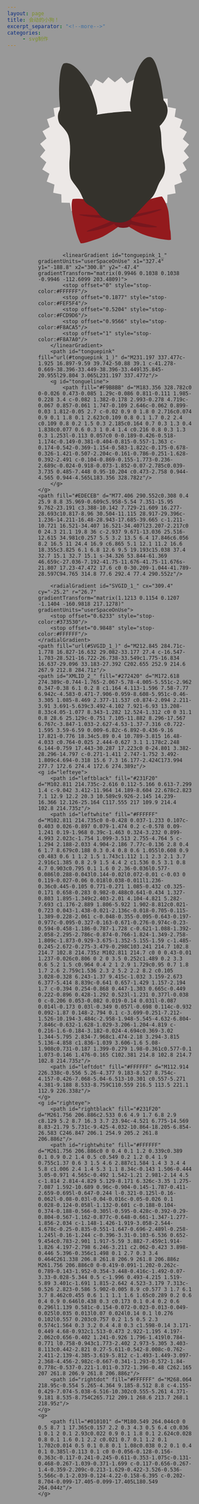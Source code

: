 ```yaml
---
layout: page
title: 会动的小狗！
excerpt_separator: "<!--more-->"
categories:
     - svg制作
---
```


<!--more-->
<style>
html {
  background: #999;
  backface-visibility: none;
}

#murphy {
  width: 360px;
  margin: auto;
}

/* SVG ORIGIN */

#murphywhole {
	
	transform-origin: 178px 270px;
}

#tongue {
	
	transform-origin: 142px 322px;
}

#righteye {
	
	transform-origin: 260px 224px;
}

#lefteye {
	
	transform-origin: 102px 233px;
}

/* KEYFRAMES */
	
	@keyframes pant {
  
  0%, 20%, 40%, 60%, 80%, 100% {
    transform: translateY(-7px);
  }
  
  10%, 30%, 50%, 70%, 90% {
    transform: translateY(0px);
  }

	}

	@keyframes tilt {

	0%, 100%{
	transform: rotate(0deg);
	}

	30%, 60% {
	transform: rotate(7deg);
	}

	}

	@keyframes blink {
  
  90%, 92% {
    transform: scaleY(1);
  }
  
  91% {
    transform: scaleY(0);
  }

	}

/* ANIMATIONS */

#tongue {
	animation: pant 2s;
  animation-delay: 5s;
  
	}

#murphywhole {
	animation: tilt 2s;
	animation-delay: 2s;
	
}

#righteye {
	animation: blink 7s infinite;
	animation-delay: 2s;

}

#lefteye {
	animation: blink 7s infinite;;
	animation-delay: 2s;

}
</style>

<div id="murphy">
  <svg xmlns="http://www.w3.org/2000/svg" xmlns:xlink="http://www.w3.org/1999/xlink" version="1.1" x="0px" y="0px" width="358.602px" height="446.042px" viewBox="0 0 358.602 446.042" enable-background="new 0 0 358.602 446.042" xml:space="preserve">
<g id="cog">
	<polyline fill="#ECE8E6" points="282.7,101.7 302.1,102.3 302.5,121.5 321.5,125.3 318.5,144.2 336.6,151.3 330.3,169.4 346.9,179.5 346.9,179.5 337.5,196.3 352.1,209 339.8,223.9 351.9,239 337.3,251.6 346.5,268.4 329.9,278.3 336,296.5 336,296.5 317.9,303.4 320.7,322.4 301.6,326.1 301.1,345.3 281.6,345.7 277.7,364.4 258.5,361.5 251.3,379.3 251.3,379.3 232.9,373.1 222.8,389.5 205.7,380.2 192.8,394.5 177.7,382.5 162.4,394.4 149.6,380 132.5,389.1 132.5,389.1 122.5,372.7 104,378.7 97,360.8 77.8,363.7 74,344.8 74,344.8 54.6,344.3 54.2,325.1 35.2,321.3 38.2,302.3 20.1,295.3 20.1,295.3 26.4,277.1 9.8,267.1 19.2,250.3 4.7,237.6 16.9,222.6 4.8,207.6 19.5,195 10.2,178.1 10.2,178.1 26.9,168.2 20.7,150 38.9,143.1 36,124.2 55.1,120.5 55.6,101.3 75.1,100.9 79,82.1 79,82.1 98.2,85.1 105.4,67.2 123.8,73.4 133.9,57.1 151,66.4 163.9,52 179,64.1 194.3,52.1 194.3,52.1 207.1,66.6 224.2,57.5 234.2,73.9 252.7,67.8 259.7,85.7 278.9,82.9 282.7,101.7"/>
</g>
<g id="bowtie">
	<path fill="#931A1D" d="M208.728 364.103c0 0 32.048-20.189 44.126-25.003c12.06-4.814 33.72-9.656 35.588-9.159 c1.875 0.5 12.8 18.5 15.3 34.479c2.507 16 3.2 39.3 4.5 44.452c1.337 5.2 1.3 18.4 1.6 20 c0.301 1.6 1.1 3.246-10.764 1.8c-11.833-1.456-47.24-6.735-68.83-19.497c-21.592-12.769-21.592-12.769-21.592-12.769 s-9.356 6.337-20.223 0.578c0.546 0.294-13.636 10.183-14.343 10.621c-11.619 7.184-24.238 16.148-39.222 20.2 c-7.466 2.008-25.312 9.903-35.518 9.173c-5.62-9.716-11.03-27.058-12.998-37.193c-2.421-12.49-12.385-47.396-6.029-65.337 c0.455-1.284 12.688-1.247 14.183-1.241c7.415 0.1 15.1 1.2 22.2 2.973c12.146 3.1 23.5 8.3 34.7 13.5 c3.77 1.8 24.2 13.9 27.4 12.419C178.785 364 194.2 357 208.7 364.103z"/>
	<path fill="#77171E" d="M203.369 390.459c0 0 30.3 12.4 66.1 11.407c35.848-1.016-57.381-11.614-61.255-20.212 c0 0 54.167-10.169 76.719-20.148c22.566-9.966-77.632 18.456-86.663 10.778C189.252 364.6 203.4 390.5 203.4 390.459z"/>
	<path fill="#77171E" d="M184.91 389.337c0 0-27.558 17.042-63.063 21.731c-35.516 4.7 54.421-20.555 56.667-29.64 c0 0-55.229-1.429-79.274-7.676c-24.056-6.248 79.9 5.9 87.366-3.14C194.105 361.6 184.9 389.3 184.9 389.337z"/>
	<path fill="#77171E" d="M178.912 367.034c0.293-0.287 0.579-0.555 0.902-0.805c9.341-7.533 29.246-5.018 34.3 5.4 c3.645 7.5 5.9 21.866-1.385 28.08c-6.239 5.295-24.317 3.805-30.787-0.985C173.867 392.7 171.3 374.6 178.9 367.034z"/>
</g>
<g id="murphywhole">
	<path fill="#34322C" d="M135.491 139.766c0 0 18.069-3.189 32.259-4.623c14.195-1.428 39.572-3.872 44.69-3.346 c5.114 0.5 5.1 0.5 5.1 0.527s-5.145-14.254-2.239-27.686c4.084-18.964 5.468-38.646 11.572-57.141 c3.912-11.85 17.755-44.796 34.396-42.156c13.09 2.1 20.6 42.6 22.9 49.31c2.245 6.7 8.6 51.5 8.6 51.5 s11.439 10.6 8.8 28.359c-2.623 17.794-18.099 31.37-18.099 31.37s2.514 11.1 2.9 14.7 c1.569 16 0.8 32.5 4.3 48.306c4.945 22.2 10.3 42.008-3.549 61.901c-11.481 16.496-11.451 36.387-29.441 48.7 c0 0-34.203 36.933-41.464 42.69c-17.65 14-47.729 8.91-64.935-2.319c-8.863-5.777-13.055-14.946-20.54-21.98 c-4.408-4.15-10.107-6.003-14.947-9.501c-9.655-6.976-12.57-18.545-17.958-28.419c-5.739-10.486-14.365-19.09-20.454-29.365 c-5.018-8.459-4.844-38.065-4.088-45.205c1.836-17.32 2.773-40.347-2.666-57.158c-3.354-10.365-13.052-19.478-20.136-27.551 c0 0-9.452-15.418-0.329-31.819c0 0 1.702-1.269-0.321-20.984c-2.027-19.715-1.074-76.687 9.227-87.183 c0 0 24.068-14.864 61.3 52.539C123.438 78.8 145.8 137.9 135.5 139.766z"/>
	<g id="tongue">
		
			<linearGradient id="tonguepink_1_" gradientUnits="userSpaceOnUse" x1="327.4" y1="-188.8" x2="300.8" y2="-47.4" gradientTransform="matrix(0.9946 0.1038 0.1038 -0.9946 -112.6099 203.4809)">
			<stop offset="0" style="stop-color:#FFFFFF"/>
			<stop offset="0.1877" style="stop-color:#FEF5F4"/>
			<stop offset="0.5204" style="stop-color:#FCD9D6"/>
			<stop offset="0.9566" style="stop-color:#F8ACA5"/>
			<stop offset="1" style="stop-color:#F8A7A0"/>
		</linearGradient>
		<path id="tonguepink" fill="url(#tonguepink_1_)" d="M231.197 337.477c-1.925 16.897-9.59 39.742-50.88 39.1 c-41.278-0.669-38.396-33.449-38.396-33.449l35.845-20.955l29.804 3.065L231.197 337.477z"/>
		<g id="tongueline">
			<path fill="#F9B8BB" d="M183.356 328.782c0 0-0.026 0.473-0.085 1.29c-0.086 0.811-0.111 1.985-0.228 3.4 c-0.082 1.382-0.178 2.993-0.278 4.719c-0.067 0.857-0.061 1.747-0.109 2.646c-0.062 0.899-0.03 1.812-0.05 2.7 c-0.02 0.9 0 1.8 0 2.716c0.074 0.9 0.1 1.8 0.1 2.623c0.109 0.8 0.1 1.7 0.2 2.4 c0.109 0.8 0.2 1.5 0.3 2.185c0.164 0.7 0.3 1.3 0.4 1.838c0.077 0.6 0.3 1 0.4 1.4 c0.216 0.8 0.3 1.3 0.3 1.253l-0.113 0.057c0 0-0.189-0.426-0.518-1.174c-0.149-0.381-0.404-0.815-0.557-1.363 c-0.174-0.542-0.369-1.154-0.583-1.822c-0.175-0.678-0.326-1.421-0.507-2.204c-0.161-0.786-0.251-1.628-0.392-2.491 c-0.104-0.869-0.155-1.773-0.236-2.689c-0.024-0.918-0.073-1.852-0.07-2.785c0.039-3.735 0.485-7.448 0.95-10.204 c0.473-2.758 0.944-4.565 0.944-4.565L183.356 328.782z"/>
		</g>
	</g>
	<path fill="#EDECEB" d="M77.406 290.552c0.308 0.4 25.9 8.8 35.969-0.609c5.958-5.54 7.351-15.95 9.762-23.191 c3.388-10.142 7.729-21.609 16.277-28.693c10.817-8.96 30.504-11.115 28.917-29.396c-1.236-14.211-16.48-28.943-17.685-39.665 c-1.211-10.721 16.521-34.407 16.521-34.407l23.207-2.217c0 0 24.3 21.1 19.8 36 c-2.937 9.671-13.036 25.516-12.615 34.981c0.257 5.5 3.2 13.5 6.4 17.846c6.056 8.2 16.5 11 24.4 16.9 c6.865 5.1 12.1 11.2 16.6 18.355c3.825 6.1 6.8 12.6 9.5 19.193c15.038 37.4 32.7 15.1 32.7 15.1 s-34.326 53.844-61.369 46.659c-27.036-7.192-41.75-11.676-41.75-11.676s-21.807 17.23-47.472 17.6 c0 0-30.209-1.044-41.789-28.597C94.765 314.8 77.6 292.4 77.4 290.552z"/>
	
		<radialGradient id="SVGID_1_" cx="309.4" cy="-25.2" r="26.7" gradientTransform="matrix(1.1213 0.1154 0.1207 -1.1404 -160.9818 217.1278)" gradientUnits="userSpaceOnUse">
		<stop offset="0.6233" style="stop-color:#373530"/>
		<stop offset="0.9848" style="stop-color:#FFFFFF"/>
	</radialGradient>
	<path fill="url(#SVGID_1_)" d="M212.845 284.71c-1.778 16.827-16.632 29.082-33.177 27.4 c-16.547-1.703-28.521-16.722-26.738-33.549c1.775-16.834 16.637-29.096 33.183-27.392 C202.655 252.9 214.6 267.9 212.8 284.71z"/>
	<path id="XMLID_2_" fill="#272420" d="M172.618 274.389c-0.744-1.765-2.067-5.78-4.005-5.551c-2.962 0.347-0.38 6.1 0.2 8 c1.164 4.113-1.596 7.58-7.77 6.942c-4.583-0.471-7.906-0.959-8.608-5.951c-0.46-3.305 1.085-8.469 2.377-11.537 c0.874-2.094 2.211-3.91 3.691-5.639c3.492-4.102 7.921-6.93 13.208-8.33c4.05-1.077 8.343-1.282 12.524-1.312 c0 0 31.1 0.8 28.6 25.129c-0.751 7.105-11.882 8.296-17.567 6.767c-3.847-1.033-2.627-4.53-1.37-7.316 c0.722-1.595 3.59-6.59 0.009-6.82c-6.892-0.436-9.16 17.821-0.776 18.34c5.89 0.4 10.789-3.815 16.48-4.033 c0.764-0.025 2.444-0.627 3.1 1.178c2.248 6.144-0.759 17.443-30.287 17.223c0 0-24.801 3.382-28.296-14.797 c-0.271-1.411 2.747-1.752 3.492-1.809c4.694-0.318 15.6 7.3 16.177-2.424C173.994 277.7 172.6 274.4 172.6 274.389z"/>
	<g id="lefteye">
		<path id="leftblack" fill="#231F20" d="M102.811 214.735c-2.616 0.112-5.166 0.613-7.299 1.4 c-9.042 3.412-11.964 14.189-8.604 22.678c2.823 7.1 12.9 12.2 20.3 10.589c9.926-2.145 14.239-16.366 12.126-25.164 C117.555 217 109.9 214.4 102.8 214.735z"/>
		<path id="leftwhite" fill="#FFFFFF" d="M102.811 214.735c0 0-0.428 0.037-1.233 0.107c-0.403 0.026-0.897 0.079-1.474 0.2 c-0.578 0.09-1.241 0.19-1.968 0.39c-1.463 0.324-3.232 0.899-4.993 2.023c-1.754 1.099-3.513 2.755-4.764 5 c-1.294 2.188-2.033 4.904-2.186 7.77c-0.136 2.8 0.4 6 1.7 8.679c0.188 0.3 0.4 0.8 0.6 1.055l0.608 0.9 c0.483 0.6 1 1.2 1.5 1.743c1.112 1.1 2.3 2.1 3.7 2.916c1.385 0.8 2.9 1.5 4.4 2 c1.536 0.5 3.1 0.8 4.7 0.903c0.795 0.1 1.6 0 2.36-0.036l0.577-0.086l0.288-0.043l0.144-0.02l0.072-0.01 c-0.03 0 0.119-0.027-0.06 0.018l0.038-0.011l1.236-0.36c0.445-0.105 0.771-0.271 1.085-0.432 c0.325-0.171 0.658-0.283 0.982-0.488c0.641-0.434 1.327-0.803 1.895-1.349c2.403-2.01 4.104-4.821 5.282-7.693 c1.176-2.889 1.806-5.922 1.902-8.812c0.021-0.723 0.043-1.438-0.021-2.136c-0.018-0.705-0.115-1.389-0.228-2.061 c-0.048-0.355-0.095-0.643-0.197-0.977c-0.095-0.327-0.163-0.671-0.276-0.974c-0.23-0.594-0.458-1.186-0.787-1.728 c-0.621-1.088-1.392-2.058-2.295-2.786c-0.874-0.766-1.824-1.349-2.758-1.809c-1.873-0.929-3.675-1.352-5.155-1.59 c-1.485-0.245-2.672-0.275-3.479-0.298C103.241 214.7 102.8 214.7 102.8 214.735z M102.811 214.7 c0 0 0.43-0.01 1.237-0.026c0.806 0 2 0 3.5 0.252c1.489 0.2 3.3 0.6 5.2 1.5 c0.964 0.4 2 1 2.9 1.729c0.95 0.7 1.8 1.7 2.6 2.759c1.536 2.3 2 5.2 2.2 8.2 c0.105 3.028-0.328 6.243-1.37 9.415c-1.032 3.159-2.673 6.377-5.414 8.839c-0.641 0.657-1.429 1.157-2.194 1.7 c-0.394 0.254-0.868 0.447-1.303 0.665c-0.449 0.222-0.896 0.428-1.292 0.523l-1.231 0.377l-0.038 0 c-0.206 0.053-0.082 0.019-0.14 0.031l-0.087 0.014l-0.173 0.03l-0.349 0.057l-0.698 0.114c-0.932 0.092-1.87 0.148-2.794 0.1 c-3.699-0.251-7.212-1.526-10.194-3.484c-2.958-1.948-5.545-4.632-6.804-7.846c-0.632-1.628-1.029-3.206-1.204-4.819 c-0.216-1.6-0.184-3.182-0.024-4.694c0.369-3.02 1.344-5.795 2.834-7.968c1.474-2.18 3.294-3.815 5.136-4.858 c1.836-1.039 3.606-1.6 5.08-1.908c0.731-0.187 1.399-0.279 1.98-0.361c0.577-0.1 1.073-0.146 1.476-0.165 C102.381 214.8 102.8 214.7 102.8 214.735z"/>
		<path id="leftdot" fill="#FFFFFF" d="M112.914 226.338c-0.556 5.26-4.377 9.183-8.527 8.754c-4.157-0.426-7.068-5.04-6.513-10.301 c0.557-5.271 4.381-9.188 8.533-8.759C110.559 216.5 113.5 221.1 112.9 226.338z"/>
	</g>
	<g id="righteye">
		<path id="rightblack" fill="#231F20" d="M261.756 206.886c2.533 0.6 4.9 1.7 6.8 2.9 c8.129 5.2 8.7 16.3 3.7 23.94c-4.521 6.775-14.569 8.83-21.79 5.731c-9.425-4.032-10.864-18.205-6.854-26.583 C246.847 206.1 254.9 205.2 261.8 206.886z"/>
		<path id="rightwhite" fill="#FFFFFF" d="M261.756 206.886c0 0 0.4 0.1 1.2 0.339c0.389 0.1 0.9 0.2 1.4 0.5 c0.549 0.2 1.2 0.4 1.9 0.755c1.37 0.6 3 1.5 4.6 2.887c1.584 1.4 3 3.4 4 5.8 c1.006 2.4 1.4 5.3 1.1 8.34c-0.143 1.506-0.444 3.05-0.971 4.565c-0.492 1.542-1.21 2.981-2.14 4.5 c-1.814 2.814-4.829 5.129-8.171 6.326c-3.35 1.275-7.087 1.592-10.689 0.96c-0.904-0.145-1.787-0.411-2.659-0.695l-0.647-0.244 l-0.321-0.125l-0.16-0.062l-0.08-0.03l-0.04-0.016c-0.05-0.026 0.1 0.028-0.124-0.058l-1.132-0.601 c-0.188-0.104-0.374-0.188-0.566-0.305l-0.595-0.428c-0.392-0.29-0.804-0.567-1.162-0.877c-0.648-0.661-1.347-1.277-1.856-2.034 c-1.148-1.426-1.919-3.058-2.544-4.678c-0.25-0.835-0.551-1.647-0.696-2.489l-0.258-1.245l-0.16-1.244 c-0.396-3.31-0.103-6.536 0.652-9.454c0.783-2.901 1.917-5.59 3.882-7.459c1.914-1.826 4.197-2.798 6.246-3.211 c2.062-0.423 3.898-0.446 5.396-0.356c1.498 0.1 2.7 0.3 3.4 0.464C261.338 206.8 261.8 206.9 261.8 206.886z M261.756 206.886c0 0-0.419-0.091-1.202-0.262c-0.789-0.143-1.952-0.354-3.448-0.416c-1.492-0.07-3.33-0.028-5.344 0.5 c-1.996 0.493-4.215 1.519-5.89 3.401c-1.691 1.815-2.642 4.523-3.179 7.313c-0.526 2.823-0.586 5.902-0.005 8.9 c0.577 3 1.7 6.1 3.7 8.462c0.455 0.6 1.1 1.1 1.6 1.65c0.289 0.2 0.6 0.4 0.9 0.646l0.438 0.3 c0.173 0.1 0.4 0.2 0.6 0.296l1.139 0.581c-0.154-0.072-0.023-0.013-0.049-0.025l0.035 0.013l0.07 0.024l0.14 0.1 l0.276 0.102l0.557 0.203c0.757 0.2 1.5 0.5 2.3 0.574c1.564 0.3 3.2 0.4 4.8 0.3 c1.598-0.14 3.171-0.449 4.68-0.932c1.513-0.473 2.922-1.195 4.197-2.062c0.656-0.402 1.241-0.926 1.796-1.419l0.784-0.771 l0.758-0.943c1.773-2.402 2.973-5.305 3.403-8.113c0.442-2.821 0.27-5.611-0.542-8.008c-0.762-2.411-2.139-4.385-3.619-5.812 c-1.493-1.449-3.097-2.368-4.456-2.982c-0.667-0.341-1.293-0.572-1.84-0.778c-0.537-0.221-1.011-0.372-1.396-0.48 C262.165 207 261.8 206.9 261.8 206.886z"/>
		<path id="rightdot" fill="#FFFFFF" d="M268.064 218.95c-0.554 5.265-4.364 9.185-8.512 8.8 c-4.155-0.429-7.074-5.038-6.516-10.302c0.555-5.261 4.371-9.181 8.535-8.754C265.712 209.1 268.6 213.7 268.1 218.95z"/>
	</g>
	<g>
		<path fill="#010101" d="M180.549 264.044c0 0 0.5 8.7 1 17.365c0.157 2.2 0.3 4.3 0.5 6.4 c0.036 1 0.1 2 0.1 2.93c0.022 0.9 0.1 1.8 0.1 2.624c0.028 0.8 0.1 1.6 0.1 2.2 c0.021 0.7 0.1 1.2 0.1 1.702c0.014 0.5 0.1 0.8 0.1 1.08c0.038 0.2 0.1 0.4 0.1 0.385l-0.113 0.1 c0 0-0.056-0.128-0.156-0.363c-0.117-0.241-0.245-0.611-0.353-1.075c-0.131-0.468-0.267-1.039-0.371-1.699 c-0.117-0.656-0.267-1.4-0.359-2.209c-0.213-1.629-0.422-3.526-0.536-5.566c-0.1-2.039-0.124-4.22-0.158-6.395 c-0.202-8.704-0.099-17.405-0.099-17.405L180.549 264.044z"/>
	</g>
</g>
</svg>
</div>